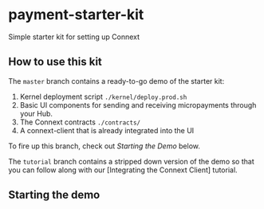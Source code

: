 # payment-starter-kit

Simple starter kit for setting up Connext

## How to use this kit

The `master` branch contains a ready-to-go demo of the starter kit:

1. Kernel deployment script `./kernel/deploy.prod.sh`
2. Basic UI components for sending and receiving micropayments through your Hub.
3. The Connext contracts `./contracts/`
4. A connext-client that is already integrated into the UI

To fire up this branch, check out _Starting the Demo_ below.

The `tutorial` branch contains a stripped down version of the demo so that you can follow along with our [Integrating the Connext Client] tutorial.

## Starting the demo

